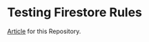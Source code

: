 # Testing Firestore Rules

[Article](https://edwardsmoses.com/unit-testing-firestore-rules) for this Repository.
